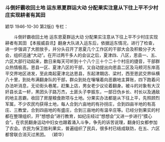 ### 斗倒奸霸收回土地  运东恩夏群运大动  分配果实注意从下往上平不少村庄实现耕者有其田
颖华
1946-10-30
第2版()
专栏：

　　斗倒奸霸收回土地
    运东恩夏群运大动
    分配果实注意从下往上平不少村庄实现耕者有其田
    【本报威县讯】翻身大队进入运东后，依据运东情况，进行了检查，进一步强调了大胆放手，并分头召开了恩夏几个工作区的干部大会及积极分子大会，组织迅速“大动”。在开过两千多人的会议之后，夏津四、八区，恩县一、五、六区大部行动起来，数日来每天可听到十个八个三十个二十个村庄的捷音，干部群众热情极高。恩县一区、夏津八区的干部，又自动提出向恩县二区及马颊河东岸高平交界地区进发，至此南起夏津北达恩县，东起津期店、梁村，西至恩武交界纵横八十里，到处布满翻身队的干部，群众到处在嚷嚷着向恶霸地主算账，四下跑着问办法听消息，无论街头巷尾，赶集上店，男女老少议论着翻身。被斗的对象有大汉奸县长孟一轩，黑团头子路万杰，土匪头子李振东，一部日伪乡长、村长以及通敌的地主恶霸，收回了房屋粮食款项与土地。分果实办法都是从下往上平，先照顾烈军属，不少农民均获得土地，每人合到六亩地的有孙拐庄，合到四亩半地的有高庄、三教堂，合到四亩地的有盛庄，合到三亩地的有温辛庄等。已经分到果实的村都在整理组织，开“想想会”进行教育，如纪庄经过“想想会”又进一步进行“摸心会”。在农民翻身运动中妇女也跟着涌入斗争，争先的诉苦说理，翻身妇女都参加了农会。农民为保卫胜利果实，普遍组织了民兵，很多村已结成联防，在五、六区都曾联合消灭过黑团。  （颖华）
